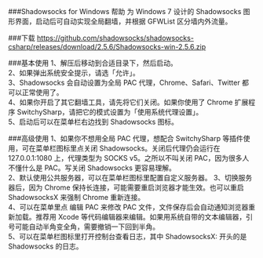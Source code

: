 ###Shadowsocks for Windows 帮助
为 Windows 7 设计的 Shadowsocks 图形界面，启动后可自动实现全局翻墙，并根据 GFWList 区分墙内外流量。


###下载
https://github.com/shadowsocks/shadowsocks-csharp/releases/download/2.5.6/Shadowsocks-win-2.5.6.zip



###基本使用
1、解压后移动到合适目录下，然后启动。  
2、如果弹出系统安全提示，请选「允许」。  
3、Shadowsocks 会自动设置为全局 PAC 代理，Chrome、Safari、Twitter 都可以正常使用了。  
4、如果你开启了其它翻墙工具，请先将它们关闭。如果你使用了 Chrome 扩展程序 SwitchySharp，请把它的模式设置为「使用系统代理设置」。  
5、启动后可以在菜单栏右边找到 Shadowsocks 图标。  

###高级使用
1、如果你不想用全局 PAC 代理，想配合 SwitchySharp 等插件使用，可在菜单栏图标里点关闭 Shadowsocks。关闭后代理仍会运行在 127.0.0.1:1080 上，代理类型为 SOCKS v5。之所以不叫关闭 PAC，因为很多人不懂什么是 PAC。写关闭 Shadowsocks 更容易理解。  
2、默认使用公共服务器，可以在菜单栏图标里配置自定义服务器。 
3、切换服务器后，因为 Chrome 保持长连接，可能需要重启浏览器才能生效。也可以重启 ShadowsocksX 来强制 Chrome 重新连接。  
4、可以在菜单里点 编辑 PAC 来修改 PAC 文件，文件保存后会自动通知浏览器重新加载。推荐用 Xcode 等代码编辑器来编辑。如果用系统自带的文本编辑器，引号可能自动半角变全角，需要撤销一下回到半角。  
5、可以在菜单栏图标里打开控制台查看日志，其中 ShadowsocksX: 开头的是 Shadowsocks 的日志。  


